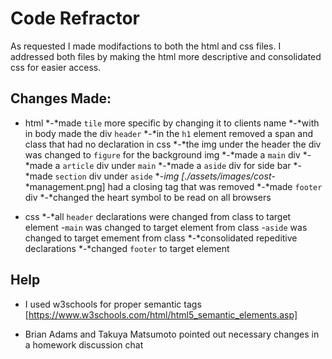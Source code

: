 # Code Refractor
As requested I made modifactions to both the html and css files.
I addressed both files by making the html more descriptive and consolidated css for easier access.

## Changes Made: 

* html
  *-*made `tile` more specific by changing it to clients name
  *-*with in body made the div `header` 
  *-*in the `h1` element removed a span and class that had no declaration in css
  *-*the img under the header the div was changed to `figure` for the   background img
  *-*made a `main` div
  *-*made a `article` div under `main`
  *-*made a `aside` div for side bar 
  *-*made `section` div under `aside`
  *-*img [./assets/images/cost*-*management.png] had a closing tag that was  removed
  *-*made `footer` div
  *-*changed the heart symbol to be read on all browsers

* css
  *-*all `header` declarations were changed from class to target element
  *-*`main` was changed to target element from class
  *-*`aside` was changed to target emement from class
  *-*consolidated repeditive declarations 
  *-*changed `footer` to target element 
  
## Help

* I used w3schools for proper semantic tags [https://www.w3schools.com/html/html5_semantic_elements.asp]

* Brian Adams and Takuya Matsumoto pointed out necessary changes in a homework discussion chat


